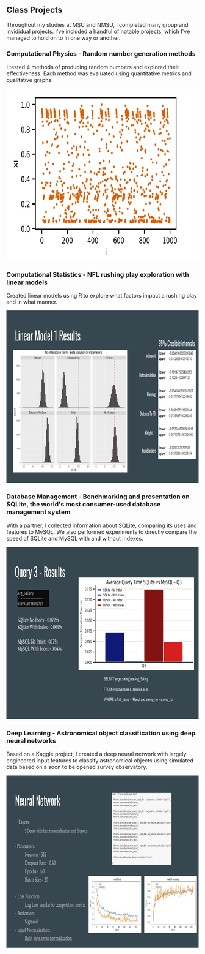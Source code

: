 ## Class Projects

Throughout my studies at MSU and NMSU, I completed many group and invididual projects. I've included a handful of notable projects, which I've managed to hold on to in one way or another. 


### Computational Physics - Random number generation methods
I tested 4 methods of producing random numbers and explored their effectiveness. Each method was evaluated using quantitative metrics and qualitative graphs.


<p align="center">
<img src="https://github.com/bundasma/matthew_bundas_portfolio/blob/main/Class_Projects/README_images/random_numbers.PNG?raw=true" width="600" height="450">
</p>

### Computational Statistics - NFL rushing play exploration with linear models
Created linear models using R to explore what factors impact a rushing play and in what manner. 


<p align="center">
<img src="https://github.com/bundasma/matthew_bundas_portfolio/blob/main/Class_Projects/README_images/comp_stats.PNG?raw=true" width="600" height="450">
</p>

### Database Management - Benchmarking and presentation on SQLite, the world's most consumer-used database management system
With a partner, I collected information about SQLite, comparing its uses and features to MySQL. We also performed experiments to directly compare the speed of SQLite and MySQL with and without indexes.


<p align="center">
<img src="https://github.com/bundasma/matthew_bundas_portfolio/blob/main/Class_Projects/README_images/sqlite_proj.PNG?raw=true" width="600" height="450">
</p>

### Deep Learning - Astronomical object classification using deep neural networks
Based on a Kaggle project, I created a deep neural network with largely engineered input features to classify astronomical objects using simulated data based on a soon to be opened survey observatory.

<p align="center">
<img src="https://github.com/bundasma/matthew_bundas_portfolio/blob/main/Class_Projects/README_images/deep_learning.PNG?raw=true" width="600" height="450">
</p>
